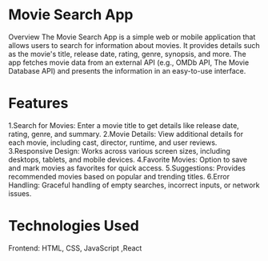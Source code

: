 # Movie Search App
Overview
The Movie Search App is a simple web or mobile application that allows users to search for information about movies. It provides details such as the movie's title, release date, rating, genre, synopsis, and more. The app fetches movie data from an external API (e.g., OMDb API, The Movie Database API) and presents the information in an easy-to-use interface.

# Features
1.Search for Movies: Enter a movie title to get details like release date, rating, genre, and summary.
2.Movie Details: View additional details for each movie, including cast, director, runtime, and user reviews.
3.Responsive Design: Works across various screen sizes, including desktops, tablets, and mobile devices.
4.Favorite Movies: Option to save and mark movies as favorites for quick access.
5.Suggestions: Provides recommended movies based on popular and trending titles.
6.Error Handling: Graceful handling of empty searches, incorrect inputs, or network issues.
# Technologies Used
Frontend: HTML, CSS, JavaScript ,React
